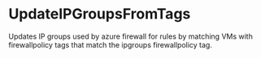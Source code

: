 # UpdateIPGroupsFromTags
Updates IP groups used by azure firewall for rules by matching VMs with firewallpolicy tags that match the ipgroups firewallpolicy tag.
